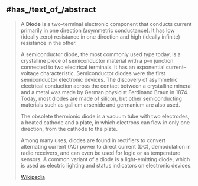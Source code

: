 ﻿---
has_id_wikidata: Q11656
described_by_source: "[[_Standards/WikiData/WD~Armenian Soviet Encyclopedia,2657718]]"
subclass_of:
- "[[_Standards/WikiData/WD~nonlinear electrical element,7049472]]"
- "[[_Standards/WikiData/WD~passive electronic component,9252564]]"
- "[[_Standards/WikiData/WD~active electronic component,12492106]]"
- "[[_Standards/WikiData/WD~electronic component,11653]]"
instance_of: "[[_Standards/WikiData/WD~type of electronic component,125517960]]"
has_use: "[[_Standards/WikiData/WD~electrical resistance,25358]]"
Nomenclature_for_Museum_Cataloging: 8836
image: "http://commons.wikimedia.org/wiki/Special:FilePath/Diode-closeup.jpg"
icon: "http://commons.wikimedia.org/wiki/Special:FilePath/Diode01.svg"
Commons_category: Diodes
---

## #has_/text_of_/abstract 

> A **Diode** is a two-terminal electronic component that conducts current primarily in one direction (asymmetric conductance). It has low (ideally zero) resistance in one direction and high (ideally infinite) resistance in the other.
>
> A semiconductor diode, the most commonly used type today, is a crystalline piece of semiconductor material with a p–n junction connected to two electrical terminals. It has an exponential current–voltage characteristic. Semiconductor diodes were the first semiconductor electronic devices. The discovery of asymmetric electrical conduction across the contact between a crystalline mineral and a metal was made by German physicist Ferdinand Braun in 1874. Today, most diodes are made of silicon, but other semiconducting materials such as gallium arsenide and germanium are also used.
>
> The obsolete thermionic diode is a vacuum tube with two electrodes, a heated cathode and a plate, in which electrons can flow in only one direction, from the cathode to the plate.
>
> Among many uses, diodes are found in rectifiers to convert alternating current (AC) power to direct current (DC), demodulation in radio receivers, and can even be used for logic or as temperature sensors. A common variant of a diode is a light-emitting diode, which is used as electric lighting and status indicators on electronic devices.
>
> [Wikipedia](https://en.wikipedia.org/wiki/Diode) 


